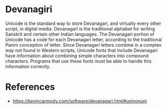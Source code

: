 # Devanagiri

Unicode is the standard way to store Devanagari, and virtually every other script, in digital media. Devanagari is the traditional alphabet for writing Sanskrit and certain other Indian languages.
The Devanagari portion of Unicode has a code for each Devanagari letter, according to the traditional Panini conception of letter. Since Devanagari letters combine in a complex way not found in Western scripts, Unicode fonts that include Devanagari have information about combining simple characters into compound characters. Programs that use these fonts must be able to handle this information correctly.

# References
- https://kevincarmody.com/software/devanagari.html#uninonuni
